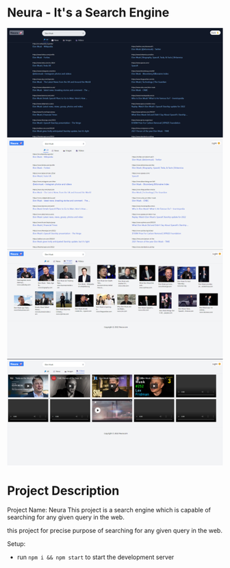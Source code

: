 # Neura - It's a Search Engine

![Neura](https://github.com/Aashishpanchal/neura-searcher/blob/main/demo/Screenshot%202022-02-12%20013123.png)
![Neura](https://github.com/Aashishpanchal/neura-searcher/blob/main/demo/Screenshot%202022-02-12%20013147.png)
![Neura](https://github.com/Aashishpanchal/neura-searcher/blob/main/demo/Screenshot%202022-02-12%20013227.png)
![Neura](https://github.com/Aashishpanchal/neura-searcher/blob/main/demo/Screenshot%202022-02-12%20013251.png)

# Project Description
Project Name: Neura
This project is a search engine which is capable of searching for any given query in the web.

this project for precise purpose of searching for any given query in the web.


Setup:
- run ```npm i && npm start``` to start the development server